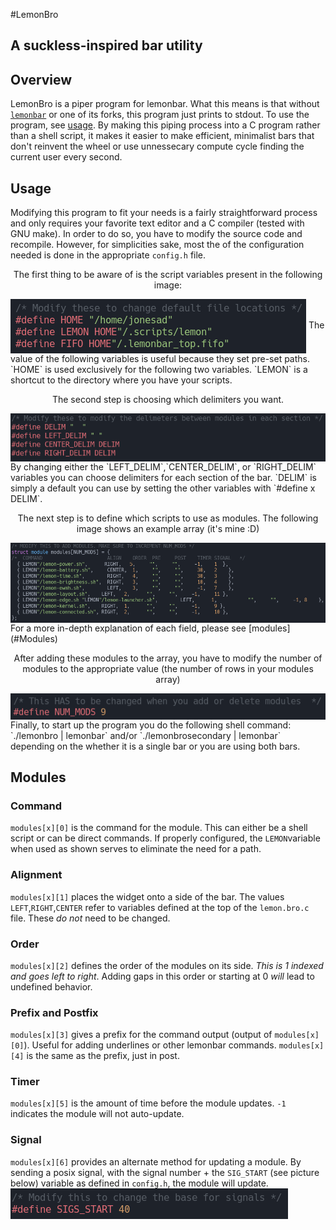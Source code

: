 #LemonBro
## A suckless-inspired bar utility

## Overview ##

LemonBro is a piper program for lemonbar. What this means is that without [`lemonbar`](https://github.com/LemonBoy/bar) or one of its forks, this program just prints to stdout. To use the program, see [usage](#usage). By making this piping process into a C program rather than a shell script, it makes it easier to make efficient, minimalist bars that don't reinvent the wheel or use unnessecary compute cycle finding the current user every second.

## Usage
Modifying this program to fit your needs is a fairly straightforward process and only requires your favorite text editor and a C compiler (tested with GNU make). In order to do so, you have to modify the source code and recompile. However, for simplicities sake, most the of the configuration needed is done in the appropriate `config.h` file.
<br/>
<p align='center'>The first thing to be aware of is the script variables present in the following image:</p>
<img align='center' alt="variables with hardcoded paths to user's home" src='images/script_variables.png'/>
The value of the following variables is useful because they set pre-set paths. `HOME` is used exclusively for the following two variables. `LEMON` is a shortcut to the directory where you have your scripts.
<br/>
<p align='center'>The second step is choosing which delimiters you want.</p>
<img align='center' alt="variables controlling the delimiters." src='images/delimiters.png'/>
By changing either the `LEFT_DELIM`,`CENTER_DELIM`, or `RIGHT_DELIM` variables you can choose delimiters for each section of the bar. `DELIM` is simply a default you can use by setting the other variables with `#define x DELIM`.
<br/>
<p align='center'>The next step is to define which scripts to use as modules. The following image shows an example array (it's mine :D)</p>
<img align='center' alt="my configuration of scripts" src='images/modules_array.png'/>
For a more in-depth explanation of each field, please see [modules](#Modules)
<p align='center'>After adding these modules to the array, you have to modify the number of modules to the appropriate value (the number of rows in your modules array)</p>
<img align='center' alt="Variable representing the number of modules" src='images/num_mods.png'/>
Finally, to start up the program you do the following shell command: `./lemonbro | lemonbar` and/or `./lemonbrosecondary | lemonbar` depending on the whether it is a single bar or you are using both bars. 


## Modules

### Command
`modules[x][0]` is the command for the module. This can either be a shell script or can be direct commands. If properly configured, the `LEMON`variable when used as shown serves to eliminate the need for a path.

### Alignment
`modules[x][1]` places the widget onto a side of the bar. The values `LEFT`,`RIGHT`,`CENTER` refer to variables defined at the top of the `lemon.bro.c` file. These *do not* need to be changed.

### Order
`modules[x][2]` defines the order of the modules on its side. *This is 1 indexed and goes left to right*. Adding gaps in this order or starting at 0 <em>will</em> lead to undefined behavior.

### Prefix and Postfix
`modules[x][3]` gives a prefix for the command output (output of `modules[x][0]`). Useful for adding underlines or other lemonbar commands. 
`modules[x][4]` is the same as the prefix, just in post.

### Timer
`modules[x][5]` is the amount of time before the module updates. `-1` indicates the module will not auto-update.

### Signal
`modules[x][6]` provides an alternate method for updating a module. By sending a posix signal, with the signal number + the `SIG_START` (see picture below) variable as defined in `config.h`, the module will update. 
<img align='center' alt="Starting signal value so it doesn't overlap with SIGKILL or SIGTERM" src='images/signals_start.png'/>
